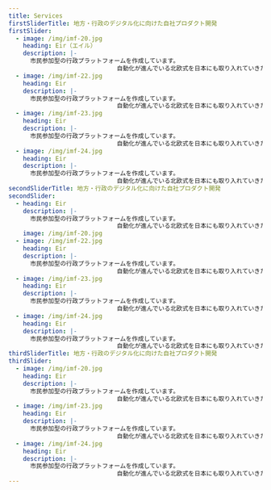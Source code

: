 ```yaml
---
title: Services
firstSliderTitle: 地方・行政のデジタル化に向けた自社プロダクト開発
firstSlider:
  - image: /img/imf-20.jpg
    heading: Eir（エイル）
    description: |-
      市民参加型の行政プラットフォームを作成しています。
                              自動化が進んでいる北欧式を日本にも取り入れていきたいです。
  - image: /img/imf-22.jpg
    heading: Eir
    description: |-
      市民参加型の行政プラットフォームを作成しています。
                              自動化が進んでいる北欧式を日本にも取り入れていきたいです。
  - image: /img/imf-23.jpg
    heading: Eir
    description: |-
      市民参加型の行政プラットフォームを作成しています。
                              自動化が進んでいる北欧式を日本にも取り入れていきたいです。
  - image: /img/imf-24.jpg
    heading: Eir
    description: |-
      市民参加型の行政プラットフォームを作成しています。
                              自動化が進んでいる北欧式を日本にも取り入れていきたいです。
secondSliderTitle: 地方・行政のデジタル化に向けた自社プロダクト開発
secondSlider:
  - heading: Eir
    description: |-
      市民参加型の行政プラットフォームを作成しています。
                              自動化が進んでいる北欧式を日本にも取り入れていきたいです。
    image: /img/imf-20.jpg
  - image: /img/imf-22.jpg
    heading: Eir
    description: |-
      市民参加型の行政プラットフォームを作成しています。
                              自動化が進んでいる北欧式を日本にも取り入れていきたいです。
  - image: /img/imf-23.jpg
    heading: Eir
    description: |-
      市民参加型の行政プラットフォームを作成しています。
                              自動化が進んでいる北欧式を日本にも取り入れていきたいです。
  - image: /img/imf-24.jpg
    heading: Eir
    description: |-
      市民参加型の行政プラットフォームを作成しています。
                              自動化が進んでいる北欧式を日本にも取り入れていきたいです。
thirdSliderTitle: 地方・行政のデジタル化に向けた自社プロダクト開発
thirdSlider:
  - image: /img/imf-20.jpg
    heading: Eir
    description: |-
      市民参加型の行政プラットフォームを作成しています。
                              自動化が進んでいる北欧式を日本にも取り入れていきたいです。
  - image: /img/imf-23.jpg
    heading: Eir
    description: |-
      市民参加型の行政プラットフォームを作成しています。
                              自動化が進んでいる北欧式を日本にも取り入れていきたいです。
  - image: /img/imf-24.jpg
    heading: Eir
    description: |-
      市民参加型の行政プラットフォームを作成しています。
                              自動化が進んでいる北欧式を日本にも取り入れていきたいです。
---
```

